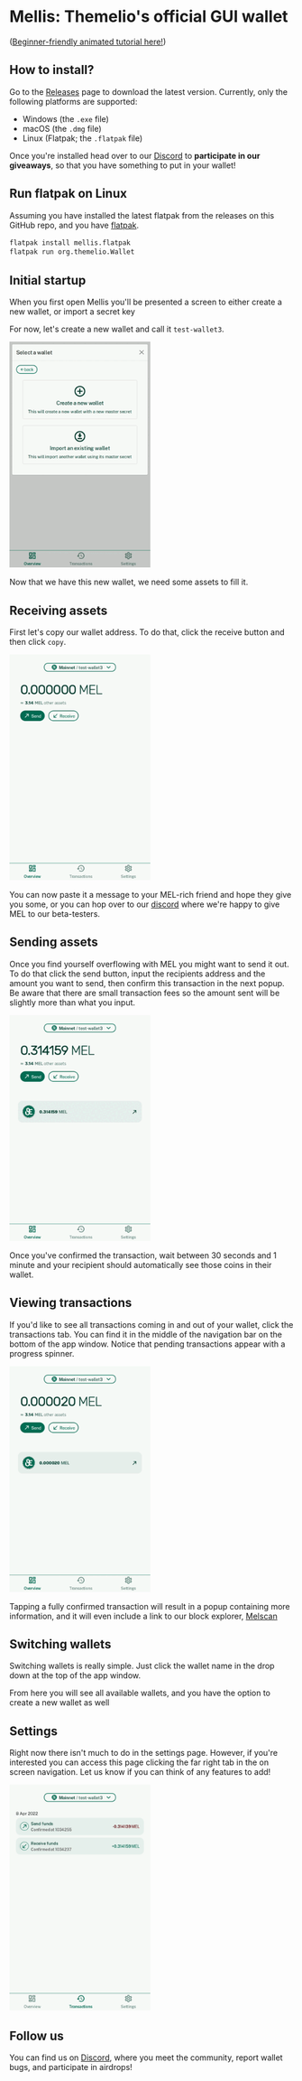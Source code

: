 # Mellis: Themelio's official GUI wallet

([Beginner-friendly animated tutorial here!](https://github.com/themeliolabs/mellis/wiki/Installing-Mellis-and-getting-free-MEL))

## How to install?

Go to the [Releases](https://github.com/themeliolabs/mellis/releases) page to download the latest version. Currently, only the following platforms are supported:

- Windows (the `.exe` file)
- macOS (the `.dmg` file)
- Linux (Flatpak; the `.flatpak` file)

Once you're installed head over to our [Discord](https://discord.gg/kNeBHn2B) to **participate in our giveaways**, so that you have something to put in your wallet!

## Run flatpak on Linux

Assuming you have installed the latest flatpak from the releases on this GitHub repo, and you have [flatpak](https://flatpak.org/).

```bash
flatpak install mellis.flatpak
flatpak run org.themelio.Wallet
```

## Initial startup

When you first open Mellis you'll be presented a screen to either create a new wallet, or import a secret key

For now, let's create a new wallet and call it `test-wallet3`.

<img src="res/gifs/create-wallet.gif"  height="400"/>

Now that we have this new wallet, we need some assets to fill it.

## Receiving assets

First let's copy our wallet address. To do that, click the receive button and then click `copy`.

<img src="res/gifs/receive-coins.gif"  height="400"/>

You can now paste it a message to your MEL-rich friend and hope they give you some, or you can hop over to our [discord](https://discord.gg/kNeBHn2B) where we're happy to give MEL to our beta-testers.

## Sending assets

Once you find yourself overflowing with MEL you might want to send it out. To do that click the send button, input the recipients address and the amount you want to send, then confirm this transaction in the next popup. Be aware that there are small transaction fees so the amount sent will be slightly more than what you input.

<img src="res/gifs/send-coins.gif"  height="400"/>

Once you've confirmed the transaction, wait between 30 seconds and 1 minute and your recipient should automatically see those coins in their wallet.

## Viewing transactions

If you'd like to see all transactions coming in and out of your wallet, click the transactions tab. You can find it in the middle of the navigation bar on the bottom of the app window. Notice that pending transactions appear with a progress spinner.

<img src="res/gifs/view-transactions.gif" height="400"/>

Tapping a fully confirmed transaction will result in a popup containing more information, and it will even include a link to our block explorer, [Melscan](https://scan.themelio.org)

## Switching wallets

Switching wallets is really simple. Just click the wallet name in the drop down at the top of the app window.

From here you will see all available wallets, and you have the option to create a new wallet as well

<!--
## Tapping the Faucet

If you have a wallet on the test network, you have the ability to do what we call "tapping the faucet". That means you are allowed to print money! But don't get too excited. Because you can print a trillion `MEL` for free, it has no real monetary value. Still it's a great way to experiment with the network-->

## Settings

Right now there isn't much to do in the settings page. However, if you're interested you can access this page clicking the far right tab in the on screen navigation. Let us know if you can think of any features to add!

<img src="res/gifs/settings.gif" height="400"/>

## Follow us

You can find us on [Discord](https://discord.gg/kNeBHn2B), where you meet the community, report wallet bugs, and participate in airdrops!
